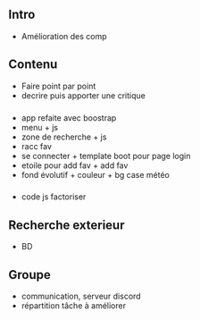 ## Intro
- Amélioration des comp

## Contenu
- Faire point par point
- decrire puis apporter une critique

###
- app refaite avec boostrap
- menu + js
- zone de recherche + js
- racc fav
- se connecter + template boot pour page login
- etoile pour add fav + add fav
- fond évolutif + couleur + bg case météo

###
- code js factoriser

## Recherche exterieur
- BD

## Groupe
- communication, serveur discord
- répartition tâche à améliorer